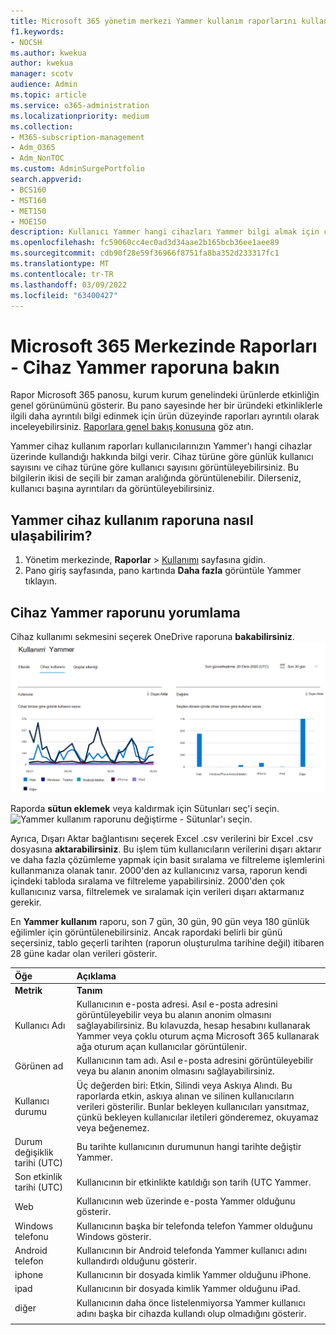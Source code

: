 ```yaml
---
title: Microsoft 365 yönetim merkezi Yammer kullanım raporlarını kullanma
f1.keywords:
- NOCSH
ms.author: kwekua
author: kwekua
manager: scotv
audience: Admin
ms.topic: article
ms.service: o365-administration
ms.localizationpriority: medium
ms.collection:
- M365-subscription-management
- Adm_O365
- Adm_NonTOC
ms.custom: AdminSurgePortfolio
search.appverid:
- BCS160
- MST160
- MET150
- MOE150
description: Kullanıcı Yammer hangi cihazları Yammer bilgi almak için cihaz kullanım Yammer edin.
ms.openlocfilehash: fc59060cc4ec0ad3d34aae2b165bcb36ee1aee89
ms.sourcegitcommit: cdb90f28e59f36966f8751fa8ba352d233317fc1
ms.translationtype: MT
ms.contentlocale: tr-TR
ms.lasthandoff: 03/09/2022
ms.locfileid: "63400427"
---
```

# <a name="microsoft-365-reports-in-the-admin-center---yammer-device-usage-report"></a>Microsoft 365 Merkezinde Raporları - Cihaz Yammer raporuna bakın

Rapor Microsoft 365 panosu, kurum kurum genelindeki ürünlerde etkinliğin genel görünümünü gösterir. Bu pano sayesinde her bir üründeki etkinliklerle ilgili daha ayrıntılı bilgi edinmek için ürün düzeyinde raporları ayrıntılı olarak inceleyebilirsiniz. [Raporlara genel bakış konusuna](activity-reports.md) göz atın.
  
Yammer cihaz kullanım raporları kullanıcılarınızın Yammer'ı hangi cihazlar üzerinde kullandığı hakkında bilgi verir. Cihaz türüne göre günlük kullanıcı sayısını ve cihaz türüne göre kullanıcı sayısını görüntüleyebilirsiniz. Bu bilgilerin ikisi de seçili bir zaman aralığında görüntülenebilir. Dilerseniz, kullanıcı başına ayrıntıları da görüntüleyebilirsiniz.
 
## <a name="how-do-i-get-to-the-yammer-device-usage-report"></a>Yammer cihaz kullanım raporuna nasıl ulaşabilirim?

1. Yönetim merkezinde, **Raporlar** \> <a href="https://go.microsoft.com/fwlink/p/?linkid=2074756" target="_blank">Kullanımı</a> sayfasına gidin. 
2. Pano giriş sayfasında, pano kartında **Daha fazla** görüntüle Yammer tıklayın.
  
## <a name="interpret-the-yammer-device-usage-report"></a>Cihaz Yammer raporunu yorumlama

Cihaz kullanımı sekmesini seçerek OneDrive raporuna **bakabilirsiniz**.<br/>![Microsoft 365 sağlar - Microsoft Yammer kullanım raporu.](../../media/e21af4c0-0ad2-4485-8ab1-2f82d7dfa90e.png)

Raporda **sütun eklemek** veya kaldırmak için Sütunları seç'i seçin.  <br/> ![Yammer kullanım raporunu değiştirme - Sütunlar'ı seçin.](../../media/fc1fc8db-e197-4878-85c7-7ba0d67b9379.png)

Ayrıca, Dışarı Aktar bağlantısını seçerek Excel .csv verilerini bir Excel .csv dosyasına **aktarabilirsiniz**. Bu işlem tüm kullanıcıların verilerini dışarı aktarır ve daha fazla çözümleme yapmak için basit sıralama ve filtreleme işlemlerini kullanmanıza olanak tanır. 2000'den az kullanıcınız varsa, raporun kendi içindeki tabloda sıralama ve filtreleme yapabilirsiniz. 2000'den çok kullanıcınız varsa, filtrelemek ve sıralamak için verileri dışarı aktarmanız gerekir. 

En **Yammer kullanım** raporu, son 7 gün, 30 gün, 90 gün veya 180 günlük eğilimler için görüntülenebilirsiniz. Ancak rapordaki belirli bir günü seçersiniz, tablo geçerli tarihten (raporun oluşturulma tarihine değil) itibaren 28 güne kadar olan verileri gösterir.
  
|Öğe|Açıklama|
|:-----|:-----|
|**Metrik**|**Tanım**|
|Kullanıcı Adı  <br/> |Kullanıcının e-posta adresi. Asıl e-posta adresini görüntüleyebilir veya bu alanın anonim olmasını sağlayabilirsiniz. Bu kılavuzda, hesap hesabını kullanarak Yammer veya çoklu oturum açma Microsoft 365 kullanarak ağa oturum açan kullanıcılar görüntülenir. <br/> |
|Görünen ad  <br/> |Kullanıcının tam adı. Asıl e-posta adresini görüntüleyebilir veya bu alanın anonim olmasını sağlayabilirsiniz.  <br/> |
|Kullanıcı durumu  <br/> |Üç değerden biri: Etkin, Silindi veya Askıya Alındı. Bu raporlarda etkin, askıya alınan ve silinen kullanıcıların verileri gösterilir. Bunlar bekleyen kullanıcıları yansıtmaz, çünkü bekleyen kullanıcılar iletileri gönderemez, okuyamaz veya beğenemez.   <br/> |
|Durum değişiklik tarihi (UTC)  <br/> |Bu tarihte kullanıcının durumunun hangi tarihte değiştir Yammer.  <br/> |
|Son etkinlik tarihi (UTC)  <br/> |Kullanıcının bir etkinlikte katıldığı son tarih (UTC Yammer.  <br/> |
|Web  <br/> |Kullanıcının web üzerinde e-posta Yammer olduğunu gösterir.  <br/> |
|Windows telefonu  <br/> | Kullanıcının başka bir telefonda telefon Yammer olduğunu Windows gösterir.  <br/> |
|Android telefon  <br/> |Kullanıcının bir Android telefonda Yammer kullanıcı adını kullandırdı olduğunu gösterir. <br/>|
|iphone <br/> | Kullanıcının bir dosyada kimlik Yammer olduğunu iPhone.  <br/> |
|ipad  <br/> |Kullanıcının bir dosyada kimlik Yammer olduğunu iPad. <br/>|
|diğer  <br/> |Kullanıcının daha önce listelenmiyorsa Yammer kullanıcı adını başka bir cihazda kullandı olup olmadığını gösterir. <br/>|
|||